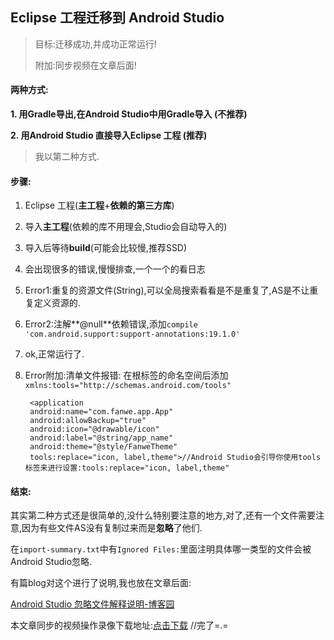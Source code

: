 ## Eclipse 工程迁移到 Android Studio ##

> 目标:迁移成功,并成功正常运行!
> 
> 附加:同步视频在文章后面!

#### 两种方式: ####

**1. 用Gradle导出,在Android Studio中用Gradle导入 (不推荐)**

**2. 用Android Studio 直接导入Eclipse 工程 (推荐)**

> 我以第二种方式.

#### 步骤: ####

1. Eclipse 工程(**主工程**+**依赖的第三方库**)
2. 导入**主工程**(依赖的库不用理会,Studio会自动导入的)
3. 导入后等待**build**(可能会比较慢,推荐SSD)
4. 会出现很多的错误,慢慢排查,一个一个的看日志
5. Error1:重复的资源文件(String),可以全局搜索看看是不是重复了,AS是不让重复定义资源的.
6. Error2:注解**@null**依赖错误,添加`compile 'com.android.support:support-annotations:19.1.0'`
7. ok,正常运行了.
8. Error附加:清单文件报错:
	在根标签的命名空间后添加`xmlns:tools="http://schemas.android.com/tools"`


		<application
		android:name="com.fanwe.app.App"
        android:allowBackup="true"
        android:icon="@drawable/icon"
        android:label="@string/app_name"
        android:theme="@style/FanweTheme"
        tools:replace="icon, label,theme">//Android Studio会引导你使用tools标签来进行设置:tools:replace="icon, label,theme"

#### 结束: ####
其实第二种方式还是很简单的,没什么特别要注意的地方,对了,还有一个文件需要注意,因为有些文件AS没有复制过来而是**忽略**了他们.

在`import-summary.txt`中有`Ignored Files:`里面注明具体哪一类型的文件会被Android Studio忽略.

有篇blog对这个进行了说明,我也放在文章后面:

[Android Studio 忽略文件解释说明-博客园](http://www.cnblogs.com/ct2011/p/4183553.html)

本文章同步的视频操作录像下载地址:[点击下载](http://oahzrw11n.bkt.clouddn.com/vedio/20160718/Eclipse%20%E5%B7%A5%E7%A8%8B%E8%BF%81%E7%A7%BB%E5%88%B0%20Android%20Studio.mp4)
//完了=.=
